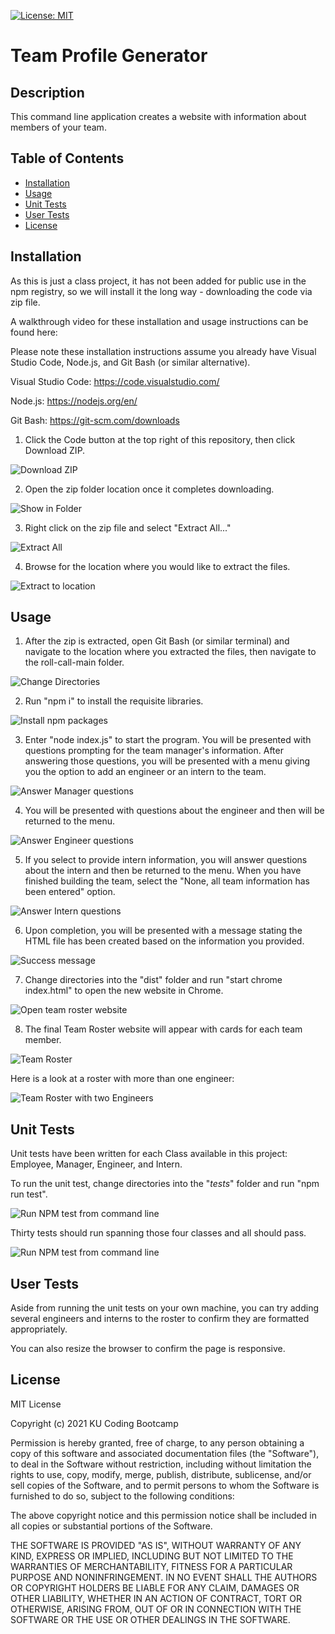 [![License: MIT](https://img.shields.io/badge/License-MIT-yellow.svg)](https://opensource.org/licenses/MIT)

# Team Profile Generator

## Description
This command line application creates a website with information about members of your team.

## Table of Contents

* [Installation](#installation)
* [Usage](#usage)
* [Unit Tests](#unit-tests)
* [User Tests](#user-tests)
* [License](#license)

##  Installation

As this is just a class project, it has not been added for public use in the npm registry, so we will install it the long way - downloading the code via zip file.

A walkthrough video for these installation and usage instructions can be found here: 

Please note these installation instructions assume you already have Visual Studio Code, Node.js, and Git Bash (or similar alternative).

Visual Studio Code: https://code.visualstudio.com/ 

Node.js: https://nodejs.org/en/

Git Bash: https://git-scm.com/downloads

1. Click the Code button at the top right of this repository, then click Download ZIP.

<img alt="Download ZIP" src="images/download-zip.PNG"/>

2. Open the zip folder location once it completes downloading.

<img alt="Show in Folder" src="images/show-folder.PNG"/>

3. Right click on the zip file and select "Extract All..."

<img alt="Extract All" src="images/extract-all.PNG"/>

4. Browse for the location where you would like to extract the files.

<img alt="Extract to location" src="images/extract.PNG"/>


## Usage

1. After the zip is extracted, open Git Bash (or similar terminal) and navigate to the location where you extracted the files, then navigate to the roll-call-main folder.

<img alt="Change Directories" src="images/cd-demo.PNG"/>

2. Run "npm i" to install the requisite libraries.

<img alt="Install npm packages" src="images/npm-i.PNG"/>

3. Enter "node index.js" to start the program. You will be presented with questions prompting for the team manager's information. After answering those questions, you will be presented with a menu giving you the option to add an engineer or an intern to the team.

<img alt="Answer Manager questions" src="images/manager-data.PNG"/>

4. You will be presented with questions about the engineer and then will be returned to the menu.

<img alt="Answer Engineer questions" src="images/engineer-data.PNG"/>

5. If you select to provide intern information, you will answer questions about the intern and then be returned to the menu. When you have finished building the team, select the "None, all team information has been entered" option.

<img alt="Answer Intern questions" src="images/intern-data.PNG"/>

6. Upon completion, you will be presented with a message stating the HTML file has been created based on the information you provided.

<img alt="Success message" src="images/successful-creation.PNG"/>

7. Change directories into the "dist" folder and run "start chrome index.html" to open the new website in Chrome.

<img alt="Open team roster website" src="images/start-chrome.PNG"/>

8. The final Team Roster website will appear with cards for each team member.

<img alt="Team Roster" src="images/team-roster-basic.PNG"/>

Here is a look at a roster with more than one engineer:

<img alt="Team Roster with two Engineers" src="images/team-roster-multiple-engineers.PNG"/>


## Unit Tests

Unit tests have been written for each Class available in this project: Employee, Manager, Engineer, and Intern.

To run the unit test, change directories into the "_tests_" folder and run "npm run test".

<img alt="Run NPM test from command line" src="images/run-npm-test.PNG"/>

Thirty tests should run spanning those four classes and all should pass.

<img alt="Run NPM test from command line" src="images/passed-test.PNG"/>


## User Tests

Aside from running the unit tests on your own machine, you can try adding several engineers and interns to the roster to confirm they are formatted appropriately.

You can also resize the browser to confirm the page is responsive.


## License

MIT License

Copyright (c) 2021 KU Coding Bootcamp

Permission is hereby granted, free of charge, to any person obtaining a copy
of this software and associated documentation files (the "Software"), to deal
in the Software without restriction, including without limitation the rights
to use, copy, modify, merge, publish, distribute, sublicense, and/or sell
copies of the Software, and to permit persons to whom the Software is
furnished to do so, subject to the following conditions:

The above copyright notice and this permission notice shall be included in all
copies or substantial portions of the Software.

THE SOFTWARE IS PROVIDED "AS IS", WITHOUT WARRANTY OF ANY KIND, EXPRESS OR
IMPLIED, INCLUDING BUT NOT LIMITED TO THE WARRANTIES OF MERCHANTABILITY,
FITNESS FOR A PARTICULAR PURPOSE AND NONINFRINGEMENT. IN NO EVENT SHALL THE
AUTHORS OR COPYRIGHT HOLDERS BE LIABLE FOR ANY CLAIM, DAMAGES OR OTHER
LIABILITY, WHETHER IN AN ACTION OF CONTRACT, TORT OR OTHERWISE, ARISING FROM,
OUT OF OR IN CONNECTION WITH THE SOFTWARE OR THE USE OR OTHER DEALINGS IN THE
SOFTWARE.